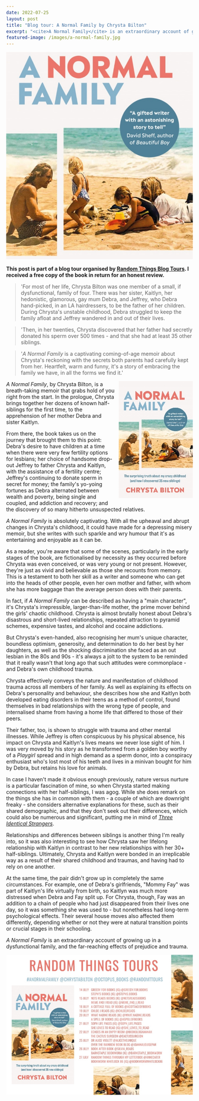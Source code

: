```yaml
---
date: 2022-07-25
layout: post
title: "Blog tour: A Normal Family by Chrysta Bilton"
excerpt: "<cite>A Normal Family</cite> is an extraordinary account of growing up in a dysfunctional family, and the far-reaching effects of prejudice and trauma."
featured-image: /images/a-normal-family.jpg
---
```


![A Normal Family](/images/a-normal-family.jpg)

**This post is part of a blog tour organised by [Random Things Blog Tours](http://randomthingsthroughmyletterbox.blogspot.com/p/services-to-publishers-authors-blog.html). I received a free copy of the book in return for an honest review.**

> 'For most of her life, Chrysta Bilton was one member of a small, if dysfunctional, family of four. There was her sister, Kaitlyn, her hedonistic, glamorous, gay mum Debra, and Jeffrey, who Debra hand-picked, in an LA hairdressers, to be the father of her children. During Chrysta's unstable childhood, Debra struggled to keep the family afloat and Jeffrey wandered in and out of their lives.

> 'Then, in her twenties, Chrysta discovered that her father had secretly donated his sperm over 500 times - and that she had at least 35 other siblings.

> '<cite>A Normal Family</cite> is a captivating coming-of-age memoir about Chrysta's reckoning with the secrets both parents had carefully kept from her. Heartfelt, warm and funny, it's a story of embracing the family we have, in all the forms we find it.'

<img src="/images/a-normal-family-200.jpg" alt="A Normal Family" style="float: right; margin-bottom: 10px; margin-left: 10px;">

<cite>A Normal Family</cite>, by Chrysta Bilton, is a breath-taking memoir that grabs hold of you right from the start. In the prologue, Chrysta brings together her dozens of known half-siblings for the first time, to the apprehension of her mother Debra and sister Kaitlyn.

From there, the book takes us on the journey that brought them to this point: Debra's desire to have children at a time when there were very few fertility options for lesbians; her choice of handsome drop-out Jeffrey to father Chrysta and Kaitlyn, with the assistance of a fertility centre; Jeffrey's continuing to donate sperm in secret for money; the family's yo-yoing fortunes as Debra alternated between wealth and poverty, being single and coupled, and addiction and recovery; and the discovery of so many hitherto unsuspected relatives.

<cite>A Normal Family</cite> is absolutely captivating. With all the upheaval and abrupt changes in Chrysta's childhood, it could have made for a depressing misery memoir, but she writes with such sparkle and wry humour that it's as entertaining and enjoyable as it can be.

As a reader, you're aware that some of the scenes, particularly in the early stages of the book, are fictionalised by necessity as they occurred before Chrysta was even conceived, or was very young or not present. However, they're just as vivid and believable as those she recounts from memory. This is a testament to both her skill as a writer and someone who can get into the heads of other people, even her own mother and father, with whom she has more baggage than the average person does with their parents.

In fact, if <cite>A Normal Family</cite> can be described as having a "main character", it's Chrysta's irrepressible, larger-than-life mother, the prime mover behind the girls' chaotic childhood. Chrysta is almost brutally honest about Debra's disastrous and short-lived relationships, repeated attraction to pyramid schemes, expensive tastes, and alcohol and cocaine addictions.

But Chrysta's even-handed, also recognising her mum's unique character, boundless optimism, generosity, and determination to do her best by her daughters, as well as the shocking discrimination she faced as an out lesbian in the 80s and 90s - it's always a jolt to the system to be reminded that it really wasn't that long ago that such attitudes were commonplace - and Debra's own childhood trauma.

Chrysta effectively conveys the nature and manifestation of childhood trauma across all members of her family. As well as explaining its effects on Debra's personality and behaviour, she describes how she and Kaitlyn both developed eating disorders in their teens as a method of control, found themselves in bad relationships with the wrong type of people, and internalised shame from having a home life that differed to those of their peers.

Their father, too, is shown to struggle with trauma and other mental illnesses. While Jeffrey is often conspicuous by his physical absence, his impact on Chrysta and Kaitlyn's lives means we never lose sight of him. I was very moved by his story as he transformed from a golden boy worthy of a <cite>Playgirl</cite> spread and in high demand as a sperm donor, into a conspiracy enthusiast who's lost most of his teeth and lives in a minivan bought for him by Debra, but retains his love for animals.

In case I haven't made it obvious enough previously, nature versus nurture is a particular fascination of mine, so when Chrysta started making connections with her half-siblings, I was agog. While she does remark on the things she has in common with them - a couple of which are downright freaky - she considers alternative explanations for these, such as their shared demographic, and that they don't seek out their differences, which could also be numerous and significant, putting me in mind of <a href="/a-few-thoughts-on-three-identical-strangers#similarities"><cite>Three Identical Strangers</cite></a>.

Relationships and differences between siblings is another thing I'm really into, so it was also interesting to see how Chrysta saw her lifelong relationship with Kaitlyn in contrast to her new relationships with her 30+ half-siblings. Ultimately, Chrysta and Kaitlyn were bonded in an irreplicable way as a result of their shared childhood and traumas, and having had to rely on one another.

At the same time, the pair didn't grow up in completely the same circumstances. For example, one of Debra's girlfriends, "Mommy Fay" was part of Kaitlyn's life virtually from birth, so Kaitlyn was much more distressed when Debra and Fay split up. For Chrysta, though, Fay was an addition to a chain of people who had just disappeared from their lives one day, so it was something she was used to - but nonetheless had long-term psychological effects. Their several house moves also affected them differently, depending whether or not they were at natural transition points or crucial stages in their schooling.  

<cite>A Normal Family</cite> is an extraordinary account of growing up in a dysfunctional family, and the far-reaching effects of prejudice and trauma.

![A Normal Family blog tour banner](/images/a-normal-family-banner.jpg)

